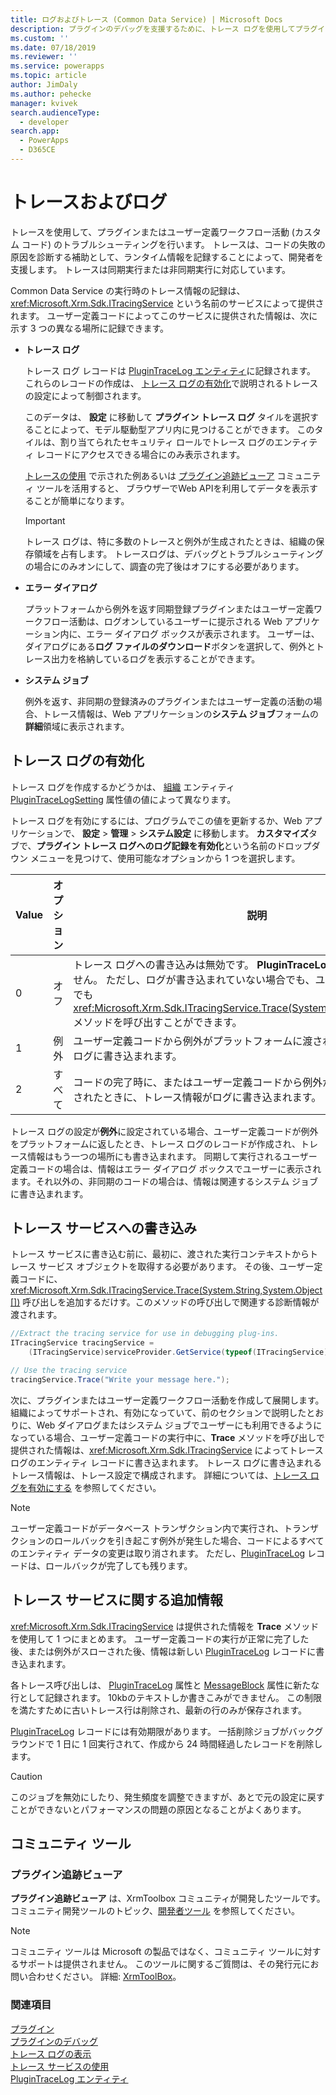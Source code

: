 ```yaml
---
title: ログおよびトレース (Common Data Service) | Microsoft Docs
description: プラグインのデバッグを支援するために、トレース ログを使用してプラグイン実行情報を保存します。
ms.custom: ''
ms.date: 07/18/2019
ms.reviewer: ''
ms.service: powerapps
ms.topic: article
author: JimDaly
ms.author: pehecke
manager: kvivek
search.audienceType:
  - developer
search.app:
  - PowerApps
  - D365CE
---
```

# <a name="tracing-and-logging"></a>トレースおよびログ

トレースを使用して、プラグインまたはユーザー定義ワークフロー活動 (カスタム コード) のトラブルシューティングを行います。 トレースは、コードの失敗の原因を診断する補助として、ランタイム情報を記録することによって、開発者を支援します。 トレースは同期実行または非同期実行に対応しています。
  
Common Data Service の実行時のトレース情報の記録は、<xref:Microsoft.Xrm.Sdk.ITracingService> という名前のサービスによって提供されます。 ユーザー定義コードによってこのサービスに提供された情報は、次に示す 3 つの異なる場所に記録できます。  

- **トレース ログ**  
  
    トレース ログ レコードは [PluginTraceLog エンティティ](reference/entities/plugintracelog.md)に記録されます。 これらのレコードの作成は、 [トレース ログの有効化](#enable-trace-logging)で説明されるトレースの設定によって制御されます。

    このデータは、 **設定** に移動して **プラグイン トレース ログ** タイルを選択することによって、モデル駆動型アプリ内に見つけることができます。 このタイルは、割り当てられたセキュリティ ロールでトレース ログのエンティティ レコードにアクセスできる場合にのみ表示されます。

    [トレースの使用](debug-plug-in.md#use-tracing) で示された例あるいは [プラグイン追跡ビューア](#plug-in-trace-viewer) コミュニティ ツールを活用すると、 ブラウザーでWeb APIを利用してデータを表示することが簡単になります。

    > [!IMPORTANT]
    > トレース ログは、特に多数のトレースと例外が生成されたときは、組織の保存領域を占有します。 トレースログは、デバッグとトラブルシューティングの場合にのみオンにして、調査の完了後はオフにする必要があります。  
  
- **エラー ダイアログ**  
  
     プラットフォームから例外を返す同期登録プラグインまたはユーザー定義ワークフロー活動は、ログオンしているユーザーに提示される Web アプリケーション内に、エラー ダイアログ ボックスが表示されます。 ユーザーは、ダイアログにある**ログ ファイルのダウンロード**ボタンを選択して、例外とトレース出力を格納しているログを表示することができます。  
  
- **システム ジョブ**  
  
     例外を返す、非同期の登録済みのプラグインまたはユーザー定義の活動の場合、トレース情報は、Web アプリケーションの**システム ジョブ**フォームの**詳細**領域に表示されます。  
  
<a name="bkmk_trace-settings"></a>

## <a name="enable-trace-logging"></a>トレース ログの有効化

トレース ログを作成するかどうかは、 [組織](/powerapps/developer/common-data-service/reference/entities/organization) エンティティ [PluginTraceLogSetting](/powerapps/developer/common-data-service/reference/entities/organization#BKMK_PluginTraceLogSetting) 属性値の値によって異なります。

トレース ログを有効にするには、プログラムでこの値を更新するか、Web アプリケーションで、 **設定** > **管理** > **システム設定** に移動します。 **カスタマイズ**タブで、**プラグイン トレース ログへのログ記録を有効化**という名前のドロップダウン メニューを見つけて、使用可能なオプションから 1 つを選択します。  
  
|Value|オプション|説明|  
|------------|-----------------|-----------------|  
|0|オフ|トレース ログへの書き込みは無効です。 **PluginTraceLog** レコードが作成されません。 ただし、ログが書き込まれていない場合でも、ユーザー定義コードはそれでも <xref:Microsoft.Xrm.Sdk.ITracingService.Trace(System.String,System.Object[])> メソッドを呼び出すことができます。|  
|1|例外|ユーザー定義コードから例外がプラットフォームに渡されると、トレース情報がログに書き込まれます。|  
|2|すべて|コードの完了時に、またはユーザー定義コードから例外がプラットフォームに渡されたときに、トレース情報がログに書き込まれます。|  
  
トレース ログの設定が**例外**に設定されている場合、ユーザー定義コードが例外をプラットフォームに返したとき、トレース ログのレコードが作成され、トレース情報はもう一つの場所にも書き込まれます。 同期して実行されるユーザー定義コードの場合は、情報はエラー ダイアログ ボックスでユーザーに表示されます。それ以外の、非同期のコードの場合は、情報は関連するシステム ジョブに書き込まれます。  

## <a name="write-to-the-tracing-service"></a>トレース サービスへの書き込み

トレース サービスに書き込む前に、最初に、渡された実行コンテキストからトレース サービス オブジェクトを取得する必要があります。 その後、ユーザー定義コードに、<xref:Microsoft.Xrm.Sdk.ITracingService.Trace(System.String,System.Object[])> 呼び出しを追加するだけす。このメソッドの呼び出しで関連する診断情報が渡されます。  

  
 ```csharp
//Extract the tracing service for use in debugging plug-ins.
 ITracingService tracingService =
     (ITracingService)serviceProvider.GetService(typeof(ITracingService));

 // Use the tracing service 
 tracingService.Trace("Write your message here.");
 
```

次に、プラグインまたはユーザー定義ワークフロー活動を作成して展開します。 組織によってサポートされ、有効になっていて、前のセクションで説明したとおりに、Web ダイアログまたはシステム ジョブでユーザーにも利用できるようになっている場合、ユーザー定義コードの実行中に、**Trace** メソッドを呼び出しで提供された情報は、<xref:Microsoft.Xrm.Sdk.ITracingService> によってトレース ログのエンティティ レコードに書き込まれます。 トレース ログに書き込まれるトレース情報は、トレース設定で構成されます。 詳細については、[トレース ログを有効にする](#bkmk_trace-settings) を参照してください。  
  
> [!NOTE]
> ユーザー定義コードがデータベース トランザクション内で実行され、トランザクションのロールバックを引き起こす例外が発生した場合、コードによるすべてのエンティティ データの変更は取り消されます。 ただし、[PluginTraceLog](reference/entities/plugintracelog.md) レコードは、ロールバックが完了しても残ります。  
  
## <a name="additional-information-about-the-tracing-service"></a>トレース サービスに関する追加情報

<xref:Microsoft.Xrm.Sdk.ITracingService> は提供された情報を **Trace** メソッドを使用して 1 つにまとめます。 ユーザー定義コードの実行が正常に完了した後、または例外がスローされた後、情報は新しい [PluginTraceLog](reference/entities/plugintracelog.md) レコードに書き込まれます。  

各トレース呼び出しは、 [PluginTraceLog](reference/entities/plugintracelog.md) 属性と [MessageBlock](reference/entities/plugintracelog.md#BKMK_MessageBlock) 属性に新たな行として記録されます。 10kbのテキストしか書きこみができません。 この制限を満たすために古いトレース行は削除され、最新の行のみが保存されます。
  
[PluginTraceLog](reference/entities/plugintracelog.md) レコードには有効期限があります。 一括削除ジョブがバックグラウンドで 1 日に 1 回実行されて、作成から 24 時間経過したレコードを削除します。 

> [!CAUTION]
> このジョブを無効にしたり、発生頻度を調整できますが、あとで元の設定に戻すことができないとパフォーマンスの問題の原因となることがよくあります。

## <a name="community-tools"></a>コミュニティ ツール

 ### <a name="plug-in-trace-viewer"></a>プラグイン追跡ビューア

**プラグイン追跡ビューア** は、XrmToolbox コミュニティが開発したツールです。 コミュニティ開発ツールのトピック、[開発者ツール](developer-tools.md) を参照してください。

> [!NOTE]
> コミュニティ ツールは Microsoft の製品ではなく、コミュニティ ツールに対するサポートは提供されません。 このツールに関するご質問は、その発行元にお問い合わせください。 詳細: [XrmToolBox](https://www.xrmtoolbox.com)。  

### <a name="see-also"></a>関連項目

[プラグイン](plug-ins.md)  
[プラグインのデバッグ](debug-plug-in.md#use-tracing)  
[トレース ログの表示](tutorial-write-plug-in.md#view-trace-logs)  
[トレース サービスの使用](write-plug-in.md#use-the-tracing-service)  
[PluginTraceLog エンティティ](reference/entities/plugintracelog.md)